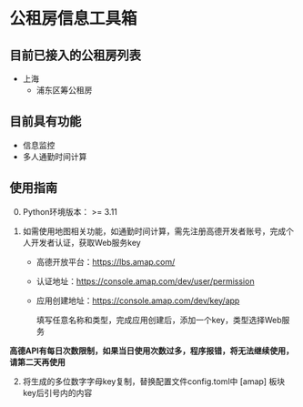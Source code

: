 # 公租房信息工具箱

## 目前已接入的公租房列表

- 上海
  - 浦东区筹公租房

## 目前具有功能

- 信息监控
- 多人通勤时间计算

## 使用指南

0. Python环境版本： >= 3.11

1. 如需使用地图相关功能，如通勤时间计算，需先注册高德开发者账号，完成个人开发者认证，获取Web服务key

   - 高德开放平台：<https://lbs.amap.com/>
   - 认证地址：<https://console.amap.com/dev/user/permission>
   - 应用创建地址：<https://console.amap.com/dev/key/app>

       填写任意名称和类型，完成应用创建后，添加一个key，类型选择Web服务

  **高德API有每日次数限制，如果当日使用次数过多，程序报错，将无法继续使用，请第二天再使用**

2. 将生成的多位数字字母key复制，替换配置文件config.toml中 [amap] 板块key后引号内的内容

